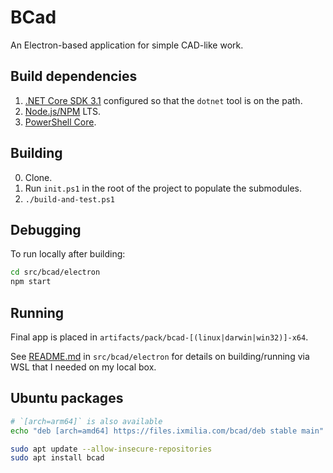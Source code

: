 BCad
====

An Electron-based application for simple CAD-like work.

## Build dependencies

1. [.NET Core SDK 3.1](https://dotnet.microsoft.com/download) configured so that the `dotnet` tool is on the path.
2. [Node.js/NPM](https://nodejs.org) LTS.
3. [PowerShell Core](https://github.com/PowerShell/PowerShell/releases).

## Building

0. Clone.
1. Run `init.ps1` in the root of the project to populate the submodules.
2. `./build-and-test.ps1`

## Debugging

To run locally after building:

``` bash
cd src/bcad/electron
npm start
```

## Running

Final app is placed in `artifacts/pack/bcad-[(linux|darwin|win32)]-x64`.

See [README.md](src/bcad/electron/README.md) in `src/bcad/electron` for details on building/running via WSL that I needed on my local box.

## Ubuntu packages

``` bash
# `[arch=arm64]` is also available
echo "deb [arch=amd64] https://files.ixmilia.com/bcad/deb stable main" | sudo tee /etc/apt/sources.list.d/ixmilia.bcad.list
```

``` bash
sudo apt update --allow-insecure-repositories
sudo apt install bcad
```
